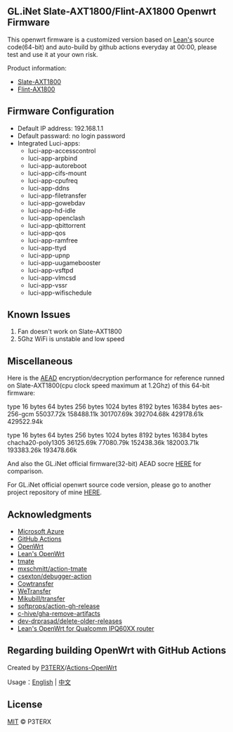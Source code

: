 ## GL.iNet Slate-AXT1800/Flint-AX1800 Openwrt Firmware

This openwrt firmware is a customized version based on [Lean's](https://github.com/coolsnowwolf/openwrt-gl-ax1800) source code(64-bit) and auto-build by github actions everyday at 00:00, please test and use it at your own risk.

Product information: 
- [Slate-AXT1800](https://www.gl-inet.com/products/gl-axt1800/)
- [Flint-AX1800](https://www.gl-inet.com/products/gl-ax1800/)

## Firmware Configuration

- Default IP address: 192.168.1.1
- Default passward: no login password
- Integrated Luci-apps:
  - luci-app-accesscontrol
  - luci-app-arpbind
  - luci-app-autoreboot
  - luci-app-cifs-mount
  - luci-app-cpufreq
  - luci-app-ddns
  - luci-app-filetransfer
  - luci-app-gowebdav
  - luci-app-hd-idle
  - luci-app-openclash
  - luci-app-qbittorrent
  - luci-app-qos
  - luci-app-ramfree
  - luci-app-ttyd
  - luci-app-upnp
  - luci-app-uugamebooster
  - luci-app-vsftpd
  - luci-app-vlmcsd
  - luci-app-vssr
  - luci-app-wifischedule

## Known Issues
1. Fan doesn't work on Slate-AXT1800
2. 5Ghz WiFi is unstable and low speed

## Miscellaneous

Here is the [AEAD](https://en.wikipedia.org/wiki/Authenticated_encryption) encryption/decryption performance for reference runned on Slate-AXT1800(cpu clock speed maximum at 1.2Ghz) of this 64-bit firmware:

type             16 bytes     64 bytes    256 bytes   1024 bytes   8192 bytes  16384 bytes
aes-256-gcm      55037.72k   158488.11k   301707.69k   392704.68k   429178.61k   429522.94k

type             16 bytes     64 bytes    256 bytes   1024 bytes   8192 bytes  16384 bytes
chacha20-poly1305    36125.69k    77080.79k   152438.36k   182003.71k   193383.26k   193478.66k

And also the GL.iNet official firmware(32-bit) AEAD socre [HERE](https://forum.gl-inet.cn/forum.php?mod=viewthread&tid=311&extra=page%3D1) for comparison.

For GL.iNet official openwrt source code version, please go to another project repository of mine [HERE](https://github.com/eggydutch/gl.inet-ax-series).

## Acknowledgments

- [Microsoft Azure](https://azure.microsoft.com)
- [GitHub Actions](https://github.com/features/actions)
- [OpenWrt](https://github.com/openwrt/openwrt)
- [Lean's OpenWrt](https://github.com/coolsnowwolf/lede)
- [tmate](https://github.com/tmate-io/tmate)
- [mxschmitt/action-tmate](https://github.com/mxschmitt/action-tmate)
- [csexton/debugger-action](https://github.com/csexton/debugger-action)
- [Cowtransfer](https://cowtransfer.com)
- [WeTransfer](https://wetransfer.com/)
- [Mikubill/transfer](https://github.com/Mikubill/transfer)
- [softprops/action-gh-release](https://github.com/softprops/action-gh-release)
- [c-hive/gha-remove-artifacts](https://github.com/c-hive/gha-remove-artifacts)
- [dev-drprasad/delete-older-releases](https://github.com/dev-drprasad/delete-older-releases)
- [Lean's OpenWrt for Qualcomm IPQ60XX router](https://github.com/coolsnowwolf/openwrt-gl-ax1800)

## Regarding building OpenWrt with GitHub Actions

Created by [P3TERX](https://github.com/P3TERX)/[Actions-OpenWrt](https://github.com/P3TERX/Actions-OpenWrt)

Usage：[English](https://github.com/P3TERX/Actions-OpenWrt) | [中文](https://p3terx.com/archives/build-openwrt-with-github-actions.html)

## License

[MIT](https://github.com/P3TERX/Actions-OpenWrt/blob/main/LICENSE) © P3TERX
